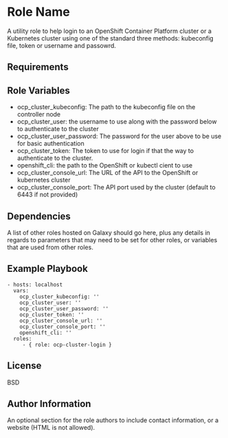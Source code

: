 Role Name
=========

A utility role to help login to an OpenShift Container Platform cluster or a Kubernetes cluster using one of the standard three methods: kubeconfig file, token or username and passowrd.

Requirements
------------


Role Variables
--------------

- ocp_cluster_kubeconfig: The path to the kubeconfig file on the controller node
- ocp_cluster_user: the username to use along with the password below to authenticate to the cluster
- ocp_cluster_user_password: The password for the user above to be use for basic authentication
- ocp_cluster_token: The token to use for login if that the way to authenticate to the cluster.
- openshift_cli: the path to the OpenShift or kubectl cient to use 
- ocp_cluster_console_url: The URL of the API to the OpenShift or kubernetes cluster
- ocp_cluster_console_port: The API port used by the cluster (default to 6443 if not provided)


Dependencies
------------

A list of other roles hosted on Galaxy should go here, plus any details in regards to parameters that may need to be set for other roles, or variables that are used from other roles.

Example Playbook
----------------


    - hosts: localhost 
      vars:
        ocp_cluster_kubeconfig: ''
        ocp_cluster_user: ''
        ocp_cluster_user_password: ''
        ocp_cluster_token: ''
        ocp_cluster_console_url: ''
        ocp_cluster_console_port: ''
        openshift_cli: ''
      roles:
         - { role: ocp-cluster-login }

License
-------

BSD

Author Information
------------------

An optional section for the role authors to include contact information, or a website (HTML is not allowed).
